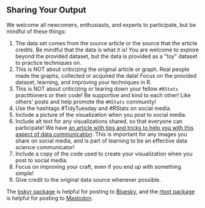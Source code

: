 ## Sharing Your Output

We welcome all newcomers, enthusiasts, and experts to participate, but be mindful of these things:

1. The data set comes from the source article or the source that the article credits. Be mindful that the data is what it is! You are welcome to explore beyond the provided dataset, but the data is provided as a "toy" dataset to practice techniques on.  
2. This is NOT about criticizing the original article or graph. Real people made the graphs, collected or acquired the data! Focus on the provided dataset, learning, and improving your techniques in R.  
3. This is NOT about criticizing or tearing down your fellow `#RStats` practitioners or their code! Be supportive and kind to each other! Like others' posts and help promote the `#RStats` community!  
4. Use the hashtags #TidyTuesday and #RStats on social media.
5. Include a picture of the visualization when you post to social media.  
6. Include alt text for any visualizations shared, so that everyone can participate! We have [an article with tips and tricks to help you with this aspect of data communication](alt_text.md). This is important for any images you share on social media, and is part of learning to be an effective data science communicator!
7. Include a copy of the code used to create your visualization when you post to social media.
8. Focus on improving your craft, even if you end up with something simple!  
9. Give credit to the original data source whenever possible.

The [bskyr package](https://christophertkenny.com/bskyr/) is helpful for posting to [Bluesky](https://bsky.app/), and the [rtoot package](https://schochastics.github.io/rtoot/) is helpful for posting to [Mastodon](https://fosstodon.org/tags/rstats).
